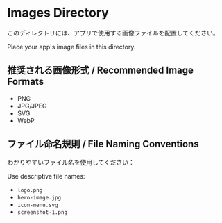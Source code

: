 # Images Directory

このディレクトリには、アプリで使用する画像ファイルを配置してください。

Place your app's image files in this directory.

## 推奨される画像形式 / Recommended Image Formats

- PNG
- JPG/JPEG
- SVG
- WebP

## ファイル命名規則 / File Naming Conventions

わかりやすいファイル名を使用してください：

Use descriptive file names:

- `logo.png`
- `hero-image.jpg`
- `icon-menu.svg`
- `screenshot-1.png`
